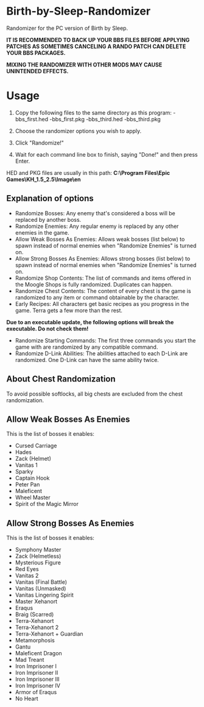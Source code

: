 # Birth-by-Sleep-Randomizer
Randomizer for the PC version of Birth by Sleep.

**IT IS RECOMMENDED TO BACK UP YOUR BBS FILES BEFORE APPLYING PATCHES AS SOMETIMES CANCELING A RANDO PATCH CAN DELETE YOUR BBS PACKAGES.**

**MIXING THE RANDOMIZER WITH OTHER MODS MAY CAUSE UNINTENDED EFFECTS.**

# Usage

1. Copy the following files to the same directory as this program:
-bbs_first.hed
-bbs_first.pkg
-bbs_third.hed
-bbs_third.pkg

2. Choose the randomizer options you wish to apply.

3. Click "Randomize!"

4. Wait for each command line box to finish, saying "Done!" and then press Enter.

HED and PKG files are usually in this path: **C:\Program Files\Epic Games\KH_1.5_2.5\Image\en**

## Explanation of options

- Randomize Bosses: Any enemy that's considered a boss will be replaced by another boss.
- Randomize Enemies: Any regular enemy is replaced by any other enemies in the game.
- Allow Weak Bosses As Enemies: Allows weak bosses (list below) to spawn instead of normal enemies when "Randomize Enemies" is turned on.
- Allow Strong Bosses As Enemies: Allows strong bosses (list below) to spawn instead of normal enemies when "Randomize Enemies" is turned on.
- Randomize Shop Contents: The list of commands and items offered in the Moogle Shops is fully randomized. Duplicates can happen.
- Randomize Chest Contents: The content of every chest is the game is randomized to any item or command obtainable by the character.
- Early Recipes: All characters get basic recipes as you progress in the game. Terra gets a few more than the rest.

**Due to an executable update, the following options will break the executable. Do not check them!**
- Randomize Starting Commands: The first three commands you start the game with are randomized by any compatible command.
- Randomize D-Link Abilities: The abilities attached to each D-Link are randomized. One D-Link can have the same ability twice.

## About Chest Randomization
To avoid possible softlocks, all big chests are excluded from the chest randomization.

## Allow Weak Bosses As Enemies
This is the list of bosses it enables:
- Cursed Carriage
- Hades
- Zack (Helmet)
- Vanitas 1
- Sparky
- Captain Hook
- Peter Pan
- Maleficent
- Wheel Master
- Spirit of the Magic Mirror

## Allow Strong Bosses As Enemies
This is the list of bosses it enables:
- Symphony Master
- Zack (Helmetless)
- Mysterious Figure
- Red Eyes
- Vanitas 2
- Vanitas (Final Battle)
- Vanitas (Unmasked)
- Vanitas Lingering Spirit
- Master Xehanort
- Eraqus
- Braig (Scarred)
- Terra-Xehanort
- Terra-Xehanort 2
- Terra-Xehanort + Guardian
- Metamorphosis
- Gantu
- Maleficent Dragon
- Mad Treant
- Iron Imprisoner I
- Iron Imprisoner II
- Iron Imprisoner III
- Iron Imprisoner IV
- Armor of Eraqus
- No Heart
